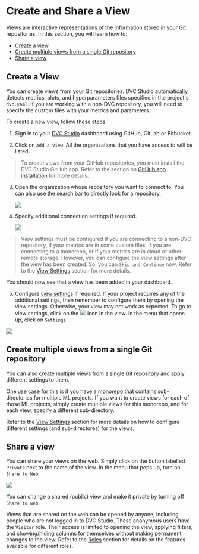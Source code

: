 # Create and Share a View

Views are interactive representations of the information stored in your Git
repositories. In this section, you will learn how to:

- [Create a view](#create-a-view)
- [Create multiple views from a single Git repository](#create-multiple-views-from-a-single-git-repository)
- [Share a view](#share-a-view)

## Create a View

You can create views from your Git repositories. DVC Studio automatically
detects metrics, plots, and hyperparameters files specified in the project's
`dvc.yaml`. If you are working with a non-DVC repository, you will need to
specify the custom files with your metrics and parameters.

To create a new view, follow these steps.

1. Sign in to your [DVC Studio](https://studio.iterative.ai/) dashboard using
   GitHub, GitLab or Bitbucket.

2. Click on `Add a View`. All the organizations that you have access to will be
   listed.

> To create views from your GitHub repositories, you must install the DVC Studio
> GitHub app. Refer to the section on
> [GitHub app installation](/doc/studio/user-guide/install-github-app) for more
> details.

3. Open the organization whose repository you want to connect to. You can also
   use the search bar to directly look for a repository.

   ![](https://static.iterative.ai/img/studio/select_repo.png)

4. Specify additional connection settings if required.

   ![](https://static.iterative.ai/img/studio/view_settings.png)

> View settings must be configured if you are connecting to a non-DVC
> repository, if your metrics are in some custom files, if you are connecting to
> a monorepo, or if your metrics are in cloud or other remote storage. However,
> you can configure the view settings after the view has been created. So, you
> can `Skip and Continue` now. Refer to the
> [View Settings](/doc/studio/user-guide/view-settings) section for more
> details.

You should now see that a view has been added in your dashboard.

5. Configure [view settings](/doc/studio/user-guide/view-settings) if required.
   If your project requires any of the additional settings, then remember to
   configure them by opening the view settings. Otherwise, your view may not
   work as expected. To go to view settings, click on the
   ![](https://static.iterative.ai/img/studio/view_open_settings_icon.png) icon
   in the view. In the menu that opens up, click on `Settings`.

![](https://static.iterative.ai/img/studio/view_open_settings.png)

## Create multiple views from a single Git repository

You can also create multiple views from a single Git repository and apply
different settings to them.

One use case for this is if you have a
[monorepo](https://en.wikipedia.org/wiki/Monorepo) that contains sub-directories
for multiple ML projects. If you want to create views for each of those ML
projects, simply create multiple views for this monorepo, and for each view,
specify a different sub-directory.

Refer to the [View Settings](/doc/studio/user-guide/view-settings) section for
more details on how to configure different settings (and sub-directores) for the
views.

## Share a view

You can share your views on the web. Simply click on the button labelled
`Private` next to the name of the view. In the menu that pops up, turn on
`Share to Web`.

![](https://static.iterative.ai/img/studio/view_share.png)

You can change a shared (public) view and make it private by turning off
`Share to web`.

Views that are shared on the web can be opened by anyone, including people who
are not logged in to DVC Studio. These anonymous users have the `Visitor` role.
Their access is limited to opening the view, applying filters, and
showing/hiding columns for themselves without making permanent changes to the
view. Refer to the [Roles](/doc/studio/user-guide/teams#roles) section for
details on the features available for different roles.
